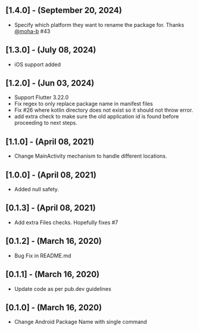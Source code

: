 ## [1.4.0] - (September 20, 2024)

* Specify which platform they want to rename the package for. Thanks [@moha-b](moha-b) #43

## [1.3.0] - (July 08, 2024)

* iOS support added

## [1.2.0] - (Jun 03, 2024)

* Support Flutter 3.22.0
* Fix regex to only replace package name in manifest files
* Fix #26 where kotlin directory does not exist so it should not throw error.
* add extra check to make sure the old application id is found before proceeding to next steps.

## [1.1.0] - (April 08, 2021)

* Change MainActivity mechanism to handle different locations.

## [1.0.0] - (April 08, 2021)

* Added null safety.

## [0.1.3] - (April 08, 2021)

* Add extra Files checks. Hopefully fixes #7

## [0.1.2] - (March 16, 2020)

* Bug Fix in README.md

## [0.1.1] - (March 16, 2020)

* Update code as per pub.dev guidelines

## [0.1.0] - (March 16, 2020)

* Change Android Package Name with single command
